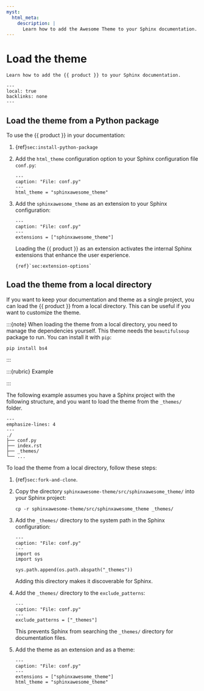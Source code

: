 ```yaml
---
myst:
  html_meta:
    description: |
      Learn how to add the Awesome Theme to your Sphinx documentation.
---
```


# Load the theme

```{rst-class} lead
Learn how to add the {{ product }} to your Sphinx documentation.
```

```{contents} On this page
---
local: true
backlinks: none
---
```

## Load the theme from a Python package

To use the {{ product }} in your documentation:

1. {ref}`sec:install-python-package`
1. Add the `html_theme` configuration option to your Sphinx configuration file `conf.py`:

   ```{code-block} python
   ---
   caption: "File: conf.py"
   ---
   html_theme = "sphinxawesome_theme"
   ```

1. Add the `sphinxawesome_theme` as an extension to your Sphinx configuration:

   ```{code-block} python
   ---
   caption: "File: conf.py"
   ---
   extensions = ["sphinxawesome_theme"]
   ```

   Loading the {{ product }} as an extension activates the internal Sphinx extensions
   that enhance the user experience.

   ```{seealso}
   {ref}`sec:extension-options`
   ```

## Load the theme from a local directory

If you want to keep your documentation and theme as a single project,
you can load the {{ product }} from a local directory.
This can be useful if you want to customize the theme.

:::{note}
When loading the theme from a local directory, you need to manage the dependencies
yourself. This theme needs the `beautifulsoup` package to run. You can install it with
`pip`:

```terminal
pip install bs4
```

:::

:::{rubric} Example

:::

The following example assumes you have a Sphinx project with the following structure,
and you want to load the theme from the `_themes/` folder.

```{code-block} terminal
---
emphasize-lines: 4
---
./
├── conf.py
├── index.rst
├── _themes/
└── ...
```

To load the theme from a local directory, follow these steps:

1. {ref}`sec:fork-and-clone`.

1. Copy the directory `sphinxawesome-theme/src/sphinxawesome_theme/` into your
   Sphinx project:

   ```terminal
   cp -r sphinxawesome-theme/src/sphinxawesome_theme _themes/
   ```

1. Add the `_themes/` directory to the system path in the Sphinx configuration:

   ```{code-block} python
   ---
   caption: "File: conf.py"
   ---
   import os
   import sys

   sys.path.append(os.path.abspath("_themes"))
   ```

   Adding this directory makes it discoverable for Sphinx.

1. Add the `_themes/` directory to the `exclude_patterns`:

   ```{code-block} python
   ---
   caption: "File: conf.py"
   ---
   exclude_patterns = ["_themes"]
   ```

   This prevents Sphinx from searching the `_themes/` directory for documentation files.

1. Add the theme as an extension and as a theme:

   ```{code-block} python
   ---
   caption: "File: conf.py"
   ---
   extensions = ["sphinxawesome_theme"]
   html_theme = "sphinxawesome_theme"
   ```
